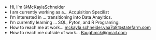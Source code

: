 - Hi, I’m @McKaylaSchneider
- I am currently working as a... Acquisition Specilist
- I’m interested in ... transitioning into Data Anayltics.
- I’m currently learning ... SQL, Pyton, and R Programing. 
- How to reach me at work... mckayla.schneider.vaa7q8@statefarm.com
- How to reach me outside of work... Baughmck@gmail.com
<!---
McKaylaSchneider/McKaylaSchneider is a ✨ special ✨ repository because its `README.md` (this file) appears on your GitHub profile.
You can click the Preview link to take a look at your changes.
--->
